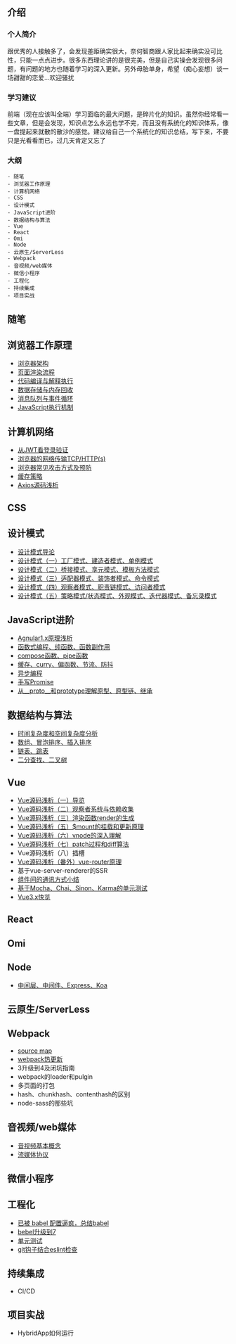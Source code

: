 ## 介绍
### 个人简介
  跟优秀的人接触多了，会发现差距确实很大，奈何智商跟人家比起来确实没可比性，只能一点点进步。很多东西理论讲的是很完美，但是自己实操会发现很多问题，有问题的地方也随着学习的深入更新。另外母胎单身，希望（痴心妄想）谈一场甜甜的恋爱...欢迎骚扰
  
### 学习建议
  前端（现在应该叫全端）学习面临的最大问题，是碎片化的知识。虽然你经常看一些文章，但是会发现，知识点怎么永远也学不完，而且没有系统化的知识体系，像一盘提起来就散的散沙的感觉。建议给自己一个系统化的知识总结，写下来，不要只是光看看而已，过几天肯定又忘了
  
### 大纲
```
- 随笔
- 浏览器工作原理
- 计算机网络
- CSS
- 设计模式
- JavaScript进阶
- 数据结构与算法
- Vue
- React
- Omi
- Node
- 云原生/ServerLess
- Webpack
- 音视频/web媒体
- 微信小程序
- 工程化
- 持续集成
- 项目实战
```

## 随笔

## 浏览器工作原理
 - [浏览器架构](https://github.com/Joon-Wang/Joon-Wang.github.io/issues/1)
 - [页面渲染流程](https://github.com/Joon-Wang/Joon-Wang.github.io/issues/2)
 - [代码编译与解释执行](https://github.com/Joon-Wang/Joon-Wang.github.io/issues/3)
 - [数据存储与内存回收](https://github.com/Joon-Wang/Joon-Wang.github.io/issues/4)
 - [消息队列与事件循环](https://github.com/Joon-Wang/Joon-Wang.github.io/issues/18)
 - [JavaScript执行机制](https://github.com/Joon-Wang/Joon-Wang.github.io/issues/27)
 
## 计算机网络
 - [从JWT看登录验证](https://github.com/Joon-Wang/Joon-Wang.github.io/issues/11)
 - [浏览器的网络传输TCP/HTTP(s)](https://github.com/Joon-Wang/Joon-Wang.github.io/issues/26)
 - [浏览器常见攻击方式及预防](https://github.com/Joon-Wang/Joon-Wang.github.io/issues/28)
 - [缓存策略 ](https://github.com/Joon-Wang/Joon-Wang.github.io/issues/47)
 - [Axios源码浅析](https://github.com/Joon-Wang/Joon-Wang.github.io/issues/39)

## CSS
 
## 设计模式
 - [设计模式导论](https://github.com/Joon-Wang/Joon-Wang.github.io/issues/36)
 - [设计模式（一）工厂模式、建造者模式、单例模式](https://github.com/Joon-Wang/Joon-Wang.github.io/issues/37)
 - [设计模式（二）桥接模式、享元模式、模板方法模式](https://github.com/Joon-Wang/Joon-Wang.github.io/issues/38)
 - [设计模式（三）适配器模式、装饰者模式、命令模式](https://github.com/Joon-Wang/Joon-Wang.github.io/issues/40)
 - [设计模式（四）观察者模式、职责链模式、访问者模式](https://github.com/Joon-Wang/Joon-Wang.github.io/issues/43)
 - [设计模式（五）策略模式/状态模式、外观模式、迭代器模式、备忘录模式](https://github.com/Joon-Wang/Joon-Wang.github.io/issues/49)
 
## JavaScript进阶
 - [Agnular1.x原理浅析](https://github.com/Joon-Wang/Joon-Wang.github.io/issues/29)
 - [函数式编程、纯函数、函数副作用](https://github.com/Joon-Wang/Joon-Wang.github.io/issues/13)
 - [compose函数、pipe函数](https://github.com/Joon-Wang/Joon-Wang.github.io/issues/14)
 - [缓存、curry、偏函数、节流、防抖](https://github.com/Joon-Wang/Joon-Wang.github.io/issues/15)
 - [异步编程](https://github.com/Joon-Wang/Joon-Wang.github.io/issues/16)
 - [手写Promise](https://github.com/Joon-Wang/Joon-Wang.github.io/issues/20)
 - [从__proto__和prototype理解原型、原型链、继承](https://github.com/Joon-Wang/Joon-Wang.github.io/issues/30)
 
## 数据结构与算法
 - [时间复杂度和空间复杂度分析](https://github.com/Joon-Wang/Joon-Wang.github.io/issues/59)
 - [数组、冒泡排序、插入排序](https://github.com/Joon-Wang/Joon-Wang.github.io/issues/44)
 - [链表、跳表](https://github.com/Joon-Wang/Joon-Wang.github.io/issues/54)
 - [二分查找、二叉树](https://github.com/Joon-Wang/Joon-Wang.github.io/issues/48)

## Vue
 - [Vue源码浅析（一）导览](https://github.com/Joon-Wang/Joon-Wang.github.io/issues/21)
 - [Vue源码浅析（二）观察者系统与依赖收集](https://github.com/Joon-Wang/Joon-Wang.github.io/issues/22)
 - [Vue源码浅析（三）渲染函数render的生成](https://github.com/Joon-Wang/Joon-Wang.github.io/issues/46)
 - [Vue源码浅析（五）$mount的挂载和更新原理](https://github.com/Joon-Wang/Joon-Wang.github.io/issues/24)
 - [Vue源码浅析（六）vnode的深入理解](https://github.com/Joon-Wang/Joon-Wang.github.io/issues/25)
 - [Vue源码浅析（七）patch过程和diff算法](https://github.com/Joon-Wang/Joon-Wang.github.io/issues/23)
 - Vue源码浅析（八）插槽
 - [Vue源码浅析（番外）vue-router原理 ](https://github.com/Joon-Wang/Joon-Wang.github.io/issues/41)
 - 基于vue-server-renderer的SSR
 - [组件间的通讯方式小结](https://github.com/Joon-Wang/Joon-Wang.github.io/issues/19)
 - [基于Mocha、Chai、Sinon、Karma的单元测试](https://github.com/Joon-Wang/Joon-Wang.github.io/issues/7)
 - [Vue3.x快览](https://github.com/Joon-Wang/Joon-Wang.github.io/issues/33)
 
## React

## Omi

## Node
 - [中间层、中间件、Express、Koa](https://github.com/Joon-Wang/Joon-Wang.github.io/issues/34)
 
## 云原生/ServerLess
 
## Webpack
 - [source map](https://github.com/Joon-Wang/Joon-Wang.github.io/issues/61)
 - [webpack热更新](https://github.com/Joon-Wang/Joon-Wang.github.io/issues/58)
 - 3升级到4及闭坑指南
 - webpack的loader和pulgin
 - 多页面的打包
 - hash、chunkhash、contenthash的区别
 - node-sass的那些坑

## 音视频/web媒体
 - [音视频基本概念](https://github.com/Joon-Wang/Joon-Wang.github.io/issues/50)
 - [流媒体协议](https://github.com/Joon-Wang/Joon-Wang.github.io/issues/51)

## 微信小程序
 
## 工程化
 - [已被 babel 配置逼疯，总结babel ](https://github.com/Joon-Wang/Joon-Wang.github.io/issues/9)
 - [bebel升级到7](https://github.com/Joon-Wang/Joon-Wang.github.io/issues/10)
 - [单元测试](https://github.com/Joon-Wang/Joon-Wang.github.io/issues/5)
 - [git钩子结合eslint检查](https://github.com/Joon-Wang/Joon-Wang.github.io/issues/8)
 
## 持续集成
 - CI/CD
 
## 项目实战
 - HybridApp如何运行
